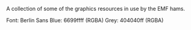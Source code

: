 A collection of some of the graphics resources in use by the EMF hams.

Font: Berlin Sans
Blue: 6699ffff (RGBA)
Grey: 404040ff (RGBA)
